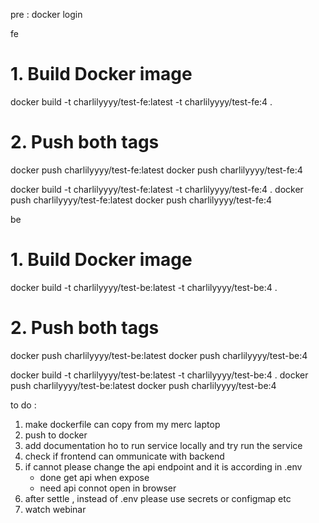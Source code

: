 pre : docker login

fe

# 1. Build Docker image
docker build -t charlilyyyy/test-fe:latest -t charlilyyyy/test-fe:4 .

# 2. Push both tags
docker push charlilyyyy/test-fe:latest
docker push charlilyyyy/test-fe:4

docker build -t charlilyyyy/test-fe:latest -t charlilyyyy/test-fe:4 .
docker push charlilyyyy/test-fe:latest
docker push charlilyyyy/test-fe:4

be

# 1. Build Docker image
docker build -t charlilyyyy/test-be:latest -t charlilyyyy/test-be:4 .

# 2. Push both tags
docker push charlilyyyy/test-be:latest
docker push charlilyyyy/test-be:4

docker build -t charlilyyyy/test-be:latest -t charlilyyyy/test-be:4 .
docker push charlilyyyy/test-be:latest
docker push charlilyyyy/test-be:4


to do :
1. make dockerfile can copy from my merc laptop
2. push to docker 
3. add documentation ho to run service locally and try run the service
4. check if frontend can ommunicate with backend
5. if cannot please change the api endpoint and it is according in .env
    - done get api when expose
    - need api connot open in browser
6. after settle , instead of .env please use secrets or configmap etc
7. watch webinar